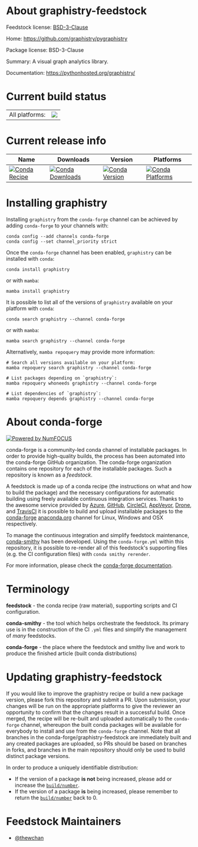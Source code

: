 About graphistry-feedstock
==========================

Feedstock license: [BSD-3-Clause](https://github.com/conda-forge/graphistry-feedstock/blob/main/LICENSE.txt)

Home: https://github.com/graphistry/pygraphistry

Package license: BSD-3-Clause

Summary: A visual graph analytics library.

Documentation: https://pythonhosted.org/graphistry/

Current build status
====================


<table><tr><td>All platforms:</td>
    <td>
      <a href="https://dev.azure.com/conda-forge/feedstock-builds/_build/latest?definitionId=15958&branchName=main">
        <img src="https://dev.azure.com/conda-forge/feedstock-builds/_apis/build/status/graphistry-feedstock?branchName=main">
      </a>
    </td>
  </tr>
</table>

Current release info
====================

| Name | Downloads | Version | Platforms |
| --- | --- | --- | --- |
| [![Conda Recipe](https://img.shields.io/badge/recipe-graphistry-green.svg)](https://anaconda.org/conda-forge/graphistry) | [![Conda Downloads](https://img.shields.io/conda/dn/conda-forge/graphistry.svg)](https://anaconda.org/conda-forge/graphistry) | [![Conda Version](https://img.shields.io/conda/vn/conda-forge/graphistry.svg)](https://anaconda.org/conda-forge/graphistry) | [![Conda Platforms](https://img.shields.io/conda/pn/conda-forge/graphistry.svg)](https://anaconda.org/conda-forge/graphistry) |

Installing graphistry
=====================

Installing `graphistry` from the `conda-forge` channel can be achieved by adding `conda-forge` to your channels with:

```
conda config --add channels conda-forge
conda config --set channel_priority strict
```

Once the `conda-forge` channel has been enabled, `graphistry` can be installed with `conda`:

```
conda install graphistry
```

or with `mamba`:

```
mamba install graphistry
```

It is possible to list all of the versions of `graphistry` available on your platform with `conda`:

```
conda search graphistry --channel conda-forge
```

or with `mamba`:

```
mamba search graphistry --channel conda-forge
```

Alternatively, `mamba repoquery` may provide more information:

```
# Search all versions available on your platform:
mamba repoquery search graphistry --channel conda-forge

# List packages depending on `graphistry`:
mamba repoquery whoneeds graphistry --channel conda-forge

# List dependencies of `graphistry`:
mamba repoquery depends graphistry --channel conda-forge
```


About conda-forge
=================

[![Powered by
NumFOCUS](https://img.shields.io/badge/powered%20by-NumFOCUS-orange.svg?style=flat&colorA=E1523D&colorB=007D8A)](https://numfocus.org)

conda-forge is a community-led conda channel of installable packages.
In order to provide high-quality builds, the process has been automated into the
conda-forge GitHub organization. The conda-forge organization contains one repository
for each of the installable packages. Such a repository is known as a *feedstock*.

A feedstock is made up of a conda recipe (the instructions on what and how to build
the package) and the necessary configurations for automatic building using freely
available continuous integration services. Thanks to the awesome service provided by
[Azure](https://azure.microsoft.com/en-us/services/devops/), [GitHub](https://github.com/),
[CircleCI](https://circleci.com/), [AppVeyor](https://www.appveyor.com/),
[Drone](https://cloud.drone.io/welcome), and [TravisCI](https://travis-ci.com/)
it is possible to build and upload installable packages to the
[conda-forge](https://anaconda.org/conda-forge) [anaconda.org](https://anaconda.org/)
channel for Linux, Windows and OSX respectively.

To manage the continuous integration and simplify feedstock maintenance,
[conda-smithy](https://github.com/conda-forge/conda-smithy) has been developed.
Using the ``conda-forge.yml`` within this repository, it is possible to re-render all of
this feedstock's supporting files (e.g. the CI configuration files) with ``conda smithy rerender``.

For more information, please check the [conda-forge documentation](https://conda-forge.org/docs/).

Terminology
===========

**feedstock** - the conda recipe (raw material), supporting scripts and CI configuration.

**conda-smithy** - the tool which helps orchestrate the feedstock.
                   Its primary use is in the construction of the CI ``.yml`` files
                   and simplify the management of *many* feedstocks.

**conda-forge** - the place where the feedstock and smithy live and work to
                  produce the finished article (built conda distributions)


Updating graphistry-feedstock
=============================

If you would like to improve the graphistry recipe or build a new
package version, please fork this repository and submit a PR. Upon submission,
your changes will be run on the appropriate platforms to give the reviewer an
opportunity to confirm that the changes result in a successful build. Once
merged, the recipe will be re-built and uploaded automatically to the
`conda-forge` channel, whereupon the built conda packages will be available for
everybody to install and use from the `conda-forge` channel.
Note that all branches in the conda-forge/graphistry-feedstock are
immediately built and any created packages are uploaded, so PRs should be based
on branches in forks, and branches in the main repository should only be used to
build distinct package versions.

In order to produce a uniquely identifiable distribution:
 * If the version of a package **is not** being increased, please add or increase
   the [``build/number``](https://docs.conda.io/projects/conda-build/en/latest/resources/define-metadata.html#build-number-and-string).
 * If the version of a package **is** being increased, please remember to return
   the [``build/number``](https://docs.conda.io/projects/conda-build/en/latest/resources/define-metadata.html#build-number-and-string)
   back to 0.

Feedstock Maintainers
=====================

* [@thewchan](https://github.com/thewchan/)

